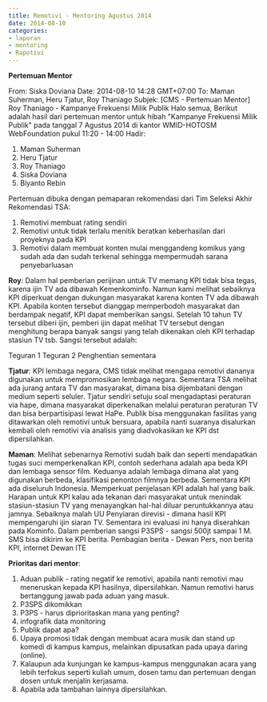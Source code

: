 ```yaml
---
title: Remotivi - Mentoring Agustus 2014
date: 2014-08-10
categories:
- laporan
- mentoring
- Rapotivi
---
```


**Pertemuan Mentor**

From: Siska Doviana 
Date: 2014-08-10 14:28 GMT+07:00 
To: Maman Suherman, Heru Tjatur, Roy Thaniago 
Subjek: [CMS - Pertemuan Mentor] Roy Thaniago - Kampanye Frekuensi Milik Publik Halo semua, Berikut adalah hasil dari pertemuan mentor untuk hibah "Kampanye Frekuensi Milik Publik" pada tanggal 7 Agustus 2014 di kantor WMID-HOTOSM WebFoundation pukul 11:20 - 14:00 Hadir:

1. Maman Suherman
2. Heru Tjatur
3. Roy Thaniago
4. Siska Doviana
5. Biyanto Rebin

Pertemuan dibuka dengan pemaparan rekomendasi dari Tim Seleksi Akhir Rekomendasi TSA:

1. Remotivi membuat rating sendiri
2. Remotivi untuk tidak terlalu menitik beratkan keberhasilan dari proyeknya pada KPI
3. Remotivi dalam membuat konten mulai menggandeng komikus yang sudah ada dan sudah terkenal sehingga mempermudah sarana penyebarluasan

**Roy**: Dalam hal pemberian perijinan untuk TV memang KPI tidak bisa tegas, karena ijin TV ada dibawah Kemenkominfo. Namun kami melihat sebaiknya KPI diperkuat dengan dukungan masyarakat karena konten TV ada dibawah KPI. Apabila konten tersebut dianggap memperbodoh masyarakat dan berdampak negatif, KPI dapat memberikan sangsi. Setelah 10 tahun TV tersebut diberi ijin, pemberi ijin dapat melihat TV tersebut dengan menghitung berapa banyak sangsi yang telah dikenakan oleh KPI terhadap stasiun TV tsb. Sangsi tersebut adalah:

Teguran 1
Teguran 2
Penghentian sementara

**Tjatur**: KPI lembaga negara, CMS tidak melihat mengapa remotivi dananya digunakan untuk mempromosikan lembaga negara. Sementara TSA melihat ada jurang antara TV dan masyarakat, dimana bisa dijembatani dengan medium seperti seluler. Tjatur sendiri setuju soal mengadaptasi peraturan via hape, dimana masyarakat diperkenalkan melalui peraturan peraturan TV dan bisa berpartisipasi lewat HaPe. Publik bisa menggunakan fasilitas yang ditawarkan oleh remotivi untuk bersuara, apabila nanti suaranya disalurkan kembali oleh remotivi via analisis yang diadvokasikan ke KPI dst dipersilahkan.

**Maman**: Melihat sebenarnya Remotivi sudah baik dan seperti mendapatkan tugas suci memperkenalkan KPI, contoh sederhana adalah apa beda KPI dan lembaga sensor film. Keduanya adalah lembaga dimana alat yang digunakan berbeda, klasifikasi penonton filmnya berbeda. Sementara KPI ada diseluruh Indonesia. Memperkuat penjelasan KPI adalah hal yang baik. Harapan untuk KPI kalau ada tekanan dari masyarakat untuk menindak stasiun-stasiun TV yang menayangkan hal-hal diluar peruntukkannya atau jamnya. Sebaiknya malah UU Penyiaran direvisi - dimana hasil KPI mempengaruhi ijin siaran TV. Sementara ini evaluasi ini hanya diserahkan pada Kominfo. Dalam pemberian sangsi P3SPS - sangsi 500jt sampai 1 M. SMS bisa dikirim ke KPI berita. Pembagian berita - Dewan Pers, non berita KPI, internet Dewan ITE

**Prioritas dari mentor**:

1. Aduan publik - rating negatif ke remotivi, apabila nanti remotivi mau meneruskan kepada KPI hasilnya, dipersilahkan. Namun remotivi harus bertanggung jawab pada aduan yang masuk.
2. P3SPS dikomikkan
3. P3PS - harus diprioritaskan mana yang penting?
4. infografik data monitoring
5. Publik dapat apa?
6. Upaya promosi tidak dengan membuat acara musik dan stand up komedi di kampus kampus, melainkan dipusatkan pada upaya daring (online).
7. Kalaupun ada kunjungan ke kampus-kampus menggunakan acara yang lebih terfokus seperti kuliah umum, dosen tamu dan pertemuan dengan dosen untuk menjalin kerjasama.
8. Apabila ada tambahan lainnya dipersilahkan.
